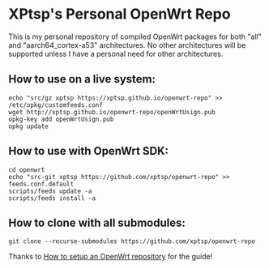 # XPtsp's Personal OpenWrt Repo

This is my personal repository of compiled OpenWrt packages for both "all" and "aarch64_cortex-a53" architectures.  No other architectures will be supported unless I have a personal need for other architectures.     

## How to use on a live system:
```
echo "src/gz xptsp https://xptsp.github.io/openwrt-repo" >> /etc/opkg/customfeeds.conf
wget http://xptsp.github.io/openwrt-repo/openWrtUsign.pub
opkg-key add openWrtUsign.pub
opkg update
```

## How to use with OpenWrt SDK:
```
cd openwrt
echo "src-git xptsp https://github.com/xptsp/openwrt-repo" >> feeds.conf.default
scripts/feeds update -a
scripts/feeds install -a
```

## How to clone with all submodules:
```
git clone --recurse-submodules https://github.com/xptsp/openwrt-repo
```

Thanks to [How to setup an OpenWrt repository](https://notes.iopush.net/blog/2017/how-to-setup-an-openwrt-repo/) for the guide!
